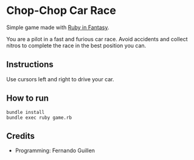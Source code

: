 # Chop-Chop Car Race

Simple game made with [Ruby in Fantasy](https://github.com/fguillen/fantasy).

You are a pilot in a fast and furious car race. Avoid accidents and collect nitros to complete the race in the best position you can.

## Instructions

Use cursors left and right to drive your car.

## How to run

    bundle install
    bundle exec ruby game.rb

## Credits

- Programming: Fernando Guillen
